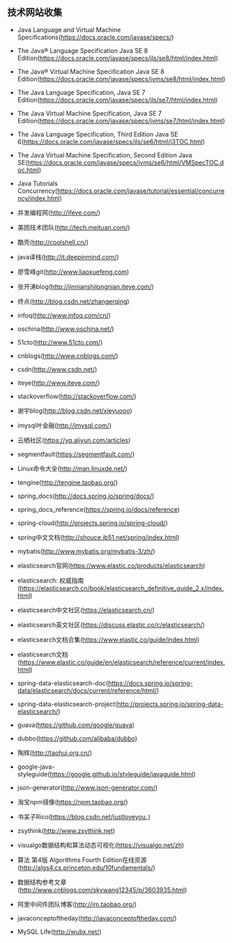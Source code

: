 ## 技术网站收集

- Java Language and Virtual Machine Specifications(https://docs.oracle.com/javase/specs/)
- The Java® Language Specification Java SE 8 Edition(https://docs.oracle.com/javase/specs/jls/se8/html/index.html)
- The Java® Virtual Machine Specification Java SE 8 Edition(https://docs.oracle.com/javase/specs/jvms/se8/html/index.html)
- The Java Language Specification, Java SE 7 Edition(https://docs.oracle.com/javase/specs/jls/se7/html/index.html)
- The Java Virtual Machine Specification, Java SE 7 Edition(https://docs.oracle.com/javase/specs/jvms/se7/html/index.html)
- The Java Language Specification, Third Edition Java SE 6(https://docs.oracle.com/javase/specs/jls/se6/html/j3TOC.html)
- The Java Virtual Machine Specification, Second Edition Java SE(https://docs.oracle.com/javase/specs/jvms/se6/html/VMSpecTOC.doc.html) 
- Java Tutorials Concurrency(https://docs.oracle.com/javase/tutorial/essential/concurrency/index.html)


- 并发编程网(http://ifeve.com/)
- 美团技术团队(http://tech.meituan.com/)
- 酷壳(http://coolshell.cn/)
- java译栈(http://it.deepinmind.com/)
- 廖雪峰git(http://www.liaoxuefeng.com)
- 张开涛blog(http://jinnianshilongnian.iteye.com/)
- 终点(http://blog.csdn.net/zhangerqing)
- infoq(http://www.infoq.com/cn/)
- oschina(http://www.oschina.net/)
- 51cto(http://www.51cto.com/)
- cnblogs(http://www.cnblogs.com/)
- csdn(http://www.csdn.net/)
- iteye(http://www.iteye.com/)
- stackoverflow(http://stackoverflow.com/)
- 谢宇blog(http://blog.csdn.net/xieyuooo)
- imysql叶金融(http://imysql.com/)
- 云栖社区(https://yq.aliyun.com/articles)
- segmentfault(https://segmentfault.com/)
- Linux命令大全(http://man.linuxde.net/)
- tengine(http://tengine.taobao.org/)
- spring_docs(http://docs.spring.io/spring/docs/)
- spring_docs_reference(https://spring.io/docs/reference)
- spring-cloud(http://projects.spring.io/spring-cloud/)
- spring中文文档(http://shouce.jb51.net/spring/index.html)
- mybatis(http://www.mybatis.org/mybatis-3/zh/)
- elasticsearch官网(https://www.elastic.co/products/elasticsearch)
- elasticsearch: 权威指南(https://elasticsearch.cn/book/elasticsearch_definitive_guide_2.x/index.html)
- elasticsearch中文社区(https://elasticsearch.cn/)
- elasticsearch英文社区(https://discuss.elastic.co/c/elasticsearch/)
- elasticsearch文档合集(https://www.elastic.co/guide/index.html)
- elasticsearch文档(https://www.elastic.co/guide/en/elasticsearch/reference/current/index.html)
- spring-data-elasticsearch-doc(https://docs.spring.io/spring-data/elasticsearch/docs/current/reference/html/)
- spring-data-elasticsearch-project(http://projects.spring.io/spring-data-elasticsearch/)
- guava(https://github.com/google/guava)
- dubbo(https://github.com/alibaba/dubbo)
- 陶辉(http://taohui.org.cn/)
- google-java-styleguide(https://google.github.io/styleguide/javaguide.html)
- json-generator(http://www.json-generator.com/)
- 淘宝npm镜像(https://npm.taobao.org/)
- 书呆子Rico(https://blog.csdn.net/justloveyou_)
- zsythink(http://www.zsythink.net)
- visualgo数据结构和算法动态可视化(https://visualgo.net/zh)
- 算法 第4版 Algorithms Fourth Edition在线资源(http://algs4.cs.princeton.edu/10fundamentals/)
- 数据结构参考文章(http://www.cnblogs.com/skywang12345/p/3603935.html)
- 阿里中间件团队博客(http://jm.taobao.org/)
- javaconceptoftheday(http://javaconceptoftheday.com/)
- MySQL Life(http://wubx.net/)